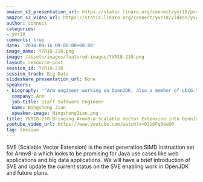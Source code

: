 ```yaml
---
amazon_s3_presentation_url: https://static.linaro.org/connect/yvr18/presentations/yvr18-210.pdf
amazon_s3_video_url: https://static.linaro.org/connect/yvr18/videos/yvr18-210.mp4
author: connect
categories:
- yvr18
comments: true
date: '2018-09-16 09:00:00+00:00'
image_name: YVR18-210.png
image: /assets/images/featured-images/YVR18-210.png
layout: resource-post
session_id: YVR18-210
session_track: Big Data
slideshare_presentation_url: None
speakers:
- biography: '"Arm engineer working on OpenJDK, also a member of LDCG."'
  company: Arm
  job-title: Staff Software Engineer
  name: Ningsheng Jian
  speaker-image: NingshengJian.png
title: YVR18-210:Bringing Armv8-a Scalable Vector Extension into OpenJDK
youtube_video_url: https://www.youtube.com/watch?v=02oGFq0euQ0
tag: session
---
```


SVE (Scalable Vector Extension) is the next generation SIMD instruction set for Armv8-a which looks to be promising for Java use cases like web applications and big data applications. We will have a brief introduction of SVE and update the current status on the SVE enabling work in OpenJDK and future plans.